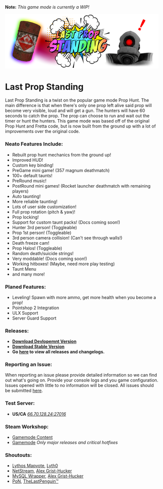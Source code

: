 **Note:** *This game mode is currently a WIP!*

![Last Prop Standing](/logo.png "Last Prop Standing")

# Last Prop Standing
Last Prop Standing is a twist on the popular game mode Prop Hunt. The main difference is that when there's only one prop left alive said prop will become very visible, loud and will get a gun. The hunters will have 60 seconds to catch the prop. The prop can choose to run and wait out the timer or hunt the hunters. This game mode was based off of the original Prop Hunt and Fretta code, but is now built from the ground up with a lot of improvements over the original code.

### Neato Features Include:
* Rebuilt prop hunt mechanics from the ground up!
* Improved HUD!
* Custom key binding!
* PreGame mini game! (357 magnum deathmatch)
* 100+ default taunts!
* PreRound music!
* PostRound mini games! (Rocket launcher deathmatch with remaining players)
* Auto taunting!
* More reliable taunting!
* Lots of user side customization!
* Full prop rotation (pitch & yaw)!
* Prop locking!
* Support for custom taunt packs! (Docs coming soon!)
* Hunter 3rd person! (Toggleable)
* Prop 1st person! (Toggleable)
* 3rd person camera collision! (Can't see through walls!)
* Death freeze cam!
* Prop Halos! (Toggleable)
* Random death/suicide strings!
* Very moddable! (Docs coming soon!)
* Working hitboxes! (Maybe, need more play testing)
* Taunt Menu
* and many more!

### Planed Features:
* Leveling! Spawn with more ammo, get more health when you become a prop!
* Pointshop 2 Integration
* ULX Support
* Server Guard Support

### Releases:
* **[Download Devlopemnt Version](https://github.com/gluaws/lastprop/archive/dev.zip)**
* **[Download Stable Version](https://github.com/gluaws/lastprop/releases/latest)**
* **Go [here](https://github.com/gluaws/lastprop/releases) to view all releases and changelogs.**

### Reporting an Issue:
When reporting an issue please provide detailed information so we can find out what's going on. Provide your console logs and you game configuration. Issues opened with little to no information will be closed. All issues should be submitted [here](https://github.com/gluaws/lastprop/issues).

### Test Server:
 * **US/CA** [*66.70.128.24:27016*](steam://connect/66.70.128.24:27016)

### Steam Workshop:
* [Gamemode Content](https://steamcommunity.com/sharedfiles/filedetails/?id=1150433884)
* [Gamemode](https://steamcommunity.com/sharedfiles/filedetails/?id=1150837716) *Only major releases and critical hotfixes*

### Shoutouts:
* [Lythos Mapvote](https://github.com/Lyth0/Lythos-Mapvote), [Lyth0](https://github.com/Lyth0)
* [NetStream](https://github.com/alexgrist/NetStream), [Alex Grist-Hucker](https://github.com/alexgrist)
* [MySQL Wrapper](https://github.com/alexgrist/GLua-MySQL-Wrapper), [Alex Grist-Hucker](https://github.com/alexgrist)
* [PoN](https://github.com/thelastpenguin/gLUA-Library/tree/master/pON), [TheLastPenguin™](https://github.com/thelastpenguin)

